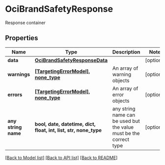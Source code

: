 # OciBrandSafetyResponse

Response container

## Properties
Name | Type | Description | Notes
------------ | ------------- | ------------- | -------------
**data** | [**OciBrandSafetyResponseData**](OciBrandSafetyResponseData.md) |  | [optional] 
**warnings** | [**[TargetingErrorModel], none_type**](TargetingErrorModel.md) | An array of warning objects | [optional] 
**errors** | [**[TargetingErrorModel], none_type**](TargetingErrorModel.md) | An array of error objects | [optional] 
**any string name** | **bool, date, datetime, dict, float, int, list, str, none_type** | any string name can be used but the value must be the correct type | [optional]

[[Back to Model list]](../README.md#documentation-for-models) [[Back to API list]](../README.md#documentation-for-api-endpoints) [[Back to README]](../README.md)


